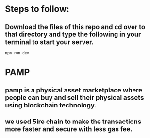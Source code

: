 # Steps to follow:

## Download the files of this repo and cd over to that directory and type the following in your terminal to start your server.

```
npm run dev
```
# PAMP

## pamp is a physical asset marketplace where people can buy and sell their physical assets using blockchain technology.
## we used 5ire chain to make the transactions more faster and secure with less gas fee.
